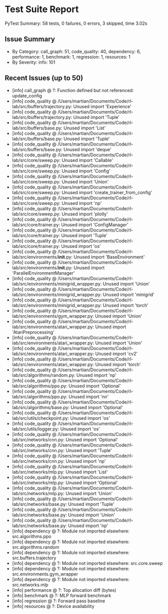 # Test Suite Report
PyTest Summary: 58 tests, 0 failures, 0 errors, 3 skipped, time 3.02s

## Issue Summary
- By Category: call_graph: 51, code_quality: 40, dependency: 6, performance: 1, benchmark: 1, regression: 1, resources: 1
- By Severity: info: 101

## Recent Issues (up to 50)
- [info] call_graph @ ?: Function defined but not referenced: update_config 
- [info] code_quality @ /Users/martian/Documents/Code/rl-lab/src/buffers/trajectory.py: Unused import 'Experience' 
- [info] code_quality @ /Users/martian/Documents/Code/rl-lab/src/buffers/trajectory.py: Unused import 'Tuple' 
- [info] code_quality @ /Users/martian/Documents/Code/rl-lab/src/buffers/base.py: Unused import 'List' 
- [info] code_quality @ /Users/martian/Documents/Code/rl-lab/src/buffers/base.py: Unused import 'Tuple' 
- [info] code_quality @ /Users/martian/Documents/Code/rl-lab/src/buffers/base.py: Unused import 'deque' 
- [info] code_quality @ /Users/martian/Documents/Code/rl-lab/src/core/sweep.py: Unused import 'Callable' 
- [info] code_quality @ /Users/martian/Documents/Code/rl-lab/src/core/sweep.py: Unused import 'Config' 
- [info] code_quality @ /Users/martian/Documents/Code/rl-lab/src/core/sweep.py: Unused import 'Union' 
- [info] code_quality @ /Users/martian/Documents/Code/rl-lab/src/core/sweep.py: Unused import 'create_trainer_from_config' 
- [info] code_quality @ /Users/martian/Documents/Code/rl-lab/src/core/sweep.py: Unused import 'np' 
- [info] code_quality @ /Users/martian/Documents/Code/rl-lab/src/core/sweep.py: Unused import 'plotly' 
- [info] code_quality @ /Users/martian/Documents/Code/rl-lab/src/core/trainer.py: Unused import 'ConfigManager' 
- [info] code_quality @ /Users/martian/Documents/Code/rl-lab/src/core/trainer.py: Unused import 'Tuple' 
- [info] code_quality @ /Users/martian/Documents/Code/rl-lab/src/core/trainer.py: Unused import 'os' 
- [info] code_quality @ /Users/martian/Documents/Code/rl-lab/src/environments/__init__.py: Unused import 'BaseEnvironment' 
- [info] code_quality @ /Users/martian/Documents/Code/rl-lab/src/environments/__init__.py: Unused import 'ParallelEnvironmentManager' 
- [info] code_quality @ /Users/martian/Documents/Code/rl-lab/src/environments/minigrid_wrapper.py: Unused import 'Union' 
- [info] code_quality @ /Users/martian/Documents/Code/rl-lab/src/environments/minigrid_wrapper.py: Unused import 'minigrid' 
- [info] code_quality @ /Users/martian/Documents/Code/rl-lab/src/environments/minigrid_wrapper.py: Unused import 'torch' 
- [info] code_quality @ /Users/martian/Documents/Code/rl-lab/src/environments/gym_wrapper.py: Unused import 'Union' 
- [info] code_quality @ /Users/martian/Documents/Code/rl-lab/src/environments/atari_wrapper.py: Unused import 'AtariPreprocessing' 
- [info] code_quality @ /Users/martian/Documents/Code/rl-lab/src/environments/atari_wrapper.py: Unused import 'Union' 
- [info] code_quality @ /Users/martian/Documents/Code/rl-lab/src/environments/atari_wrapper.py: Unused import 'cv2' 
- [info] code_quality @ /Users/martian/Documents/Code/rl-lab/src/environments/atari_wrapper.py: Unused import 'torch' 
- [info] code_quality @ /Users/martian/Documents/Code/rl-lab/src/algorithms/random.py: Unused import 'np' 
- [info] code_quality @ /Users/martian/Documents/Code/rl-lab/src/algorithms/ppo.py: Unused import 'Optional' 
- [info] code_quality @ /Users/martian/Documents/Code/rl-lab/src/algorithms/ppo.py: Unused import 'nn' 
- [info] code_quality @ /Users/martian/Documents/Code/rl-lab/src/algorithms/base.py: Unused import 'Optional' 
- [info] code_quality @ /Users/martian/Documents/Code/rl-lab/src/utils/checkpoint.py: Unused import 'os' 
- [info] code_quality @ /Users/martian/Documents/Code/rl-lab/src/utils/logger.py: Unused import 'os' 
- [info] code_quality @ /Users/martian/Documents/Code/rl-lab/src/networks/cnn.py: Unused import 'Optional' 
- [info] code_quality @ /Users/martian/Documents/Code/rl-lab/src/networks/cnn.py: Unused import 'Tuple' 
- [info] code_quality @ /Users/martian/Documents/Code/rl-lab/src/networks/cnn.py: Unused import 'np' 
- [info] code_quality @ /Users/martian/Documents/Code/rl-lab/src/networks/mlp.py: Unused import 'List' 
- [info] code_quality @ /Users/martian/Documents/Code/rl-lab/src/networks/mlp.py: Unused import 'Optional' 
- [info] code_quality @ /Users/martian/Documents/Code/rl-lab/src/networks/mlp.py: Unused import 'Union' 
- [info] code_quality @ /Users/martian/Documents/Code/rl-lab/src/networks/base.py: Unused import 'Tuple' 
- [info] code_quality @ /Users/martian/Documents/Code/rl-lab/src/networks/base.py: Unused import 'Union' 
- [info] code_quality @ /Users/martian/Documents/Code/rl-lab/src/networks/base.py: Unused import 'np' 
- [info] dependency @ ?: Module not imported elsewhere: src.algorithms.ppo 
- [info] dependency @ ?: Module not imported elsewhere: src.algorithms.random 
- [info] dependency @ ?: Module not imported elsewhere: src.buffers.trajectory 
- [info] dependency @ ?: Module not imported elsewhere: src.core.sweep 
- [info] dependency @ ?: Module not imported elsewhere: src.environments.gym_wrapper 
- [info] dependency @ ?: Module not imported elsewhere: src.networks.mlp 
- [info] performance @ ?: Top allocation diff (bytes) 
- [info] benchmark @ ?: MLP forward benchmark 
- [info] regression @ ?: Forward pass baseline 
- [info] resources @ ?: Device availability 